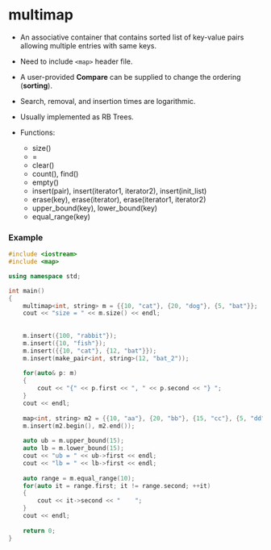 # multimap

- An associative container that contains sorted list of key-value pairs allowing multiple entries with same keys.
- Need to include `<map>` header file.
- A user-provided **Compare** can be supplied to change the ordering (**sorting**).
- Search, removal, and insertion times are logarithmic.
- Usually implemented as RB Trees.

- Functions:
  - size()
  - =
  - clear()
  - count(), find()
  - empty()
  - insert(pair), insert(iterator1, iterator2), insert(init_list)
  - erase(key), erase(iterator), erase(iterator1, iterator2)
  - upper_bound(key), lower_bound(key)
  - equal_range(key)


### Example
```c++
#include <iostream>
#include <map>

using namespace std;

int main()
{
    multimap<int, string> m = {{10, "cat"}, {20, "dog"}, {5, "bat"}};
    cout << "size = " << m.size() << endl;
    
    
    m.insert({100, "rabbit"});
    m.insert({10, "fish"});
    m.insert({{10, "cat"}, {12, "bat"}});
    m.insert(make_pair<int, string>(12, "bat_2"));
    
    for(auto& p: m)
    {
        cout << "{" << p.first << ", " << p.second << "} ";
    }
    cout << endl;
    
    map<int, string> m2 = {{10, "aa"}, {20, "bb"}, {15, "cc"}, {5, "dd"}};
    m.insert(m2.begin(), m2.end());
    
    auto ub = m.upper_bound(15);
    auto lb = m.lower_bound(15);
    cout << "ub = " << ub->first << endl;
    cout << "lb = " << lb->first << endl;
    
    auto range = m.equal_range(10);
    for(auto it = range.first; it != range.second; ++it)
    {
        cout << it->second << "    ";
    }
    cout << endl;
    
    return 0;
}
```
